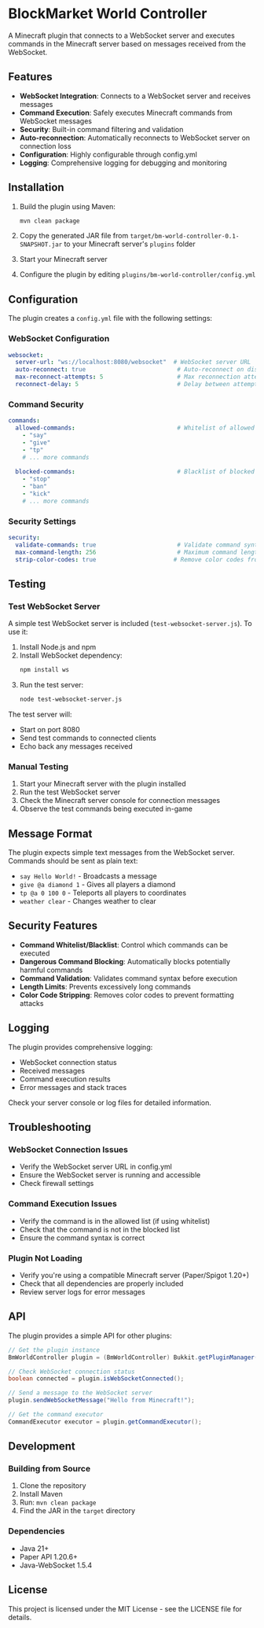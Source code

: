 # BlockMarket World Controller

A Minecraft plugin that connects to a WebSocket server and executes commands in the Minecraft server based on messages received from the WebSocket.

## Features

- **WebSocket Integration**: Connects to a WebSocket server and receives messages
- **Command Execution**: Safely executes Minecraft commands from WebSocket messages
- **Security**: Built-in command filtering and validation
- **Auto-reconnection**: Automatically reconnects to WebSocket server on connection loss
- **Configuration**: Highly configurable through config.yml
- **Logging**: Comprehensive logging for debugging and monitoring

## Installation

1. Build the plugin using Maven:
   ```bash
   mvn clean package
   ```

2. Copy the generated JAR file from `target/bm-world-controller-0.1-SNAPSHOT.jar` to your Minecraft server's `plugins` folder

3. Start your Minecraft server

4. Configure the plugin by editing `plugins/bm-world-controller/config.yml`

## Configuration

The plugin creates a `config.yml` file with the following settings:

### WebSocket Configuration
```yaml
websocket:
  server-url: "ws://localhost:8080/websocket"  # WebSocket server URL
  auto-reconnect: true                          # Auto-reconnect on disconnect
  max-reconnect-attempts: 5                     # Max reconnection attempts
  reconnect-delay: 5                            # Delay between attempts (seconds)
```

### Command Security
```yaml
commands:
  allowed-commands:                             # Whitelist of allowed commands
    - "say"
    - "give"
    - "tp"
    # ... more commands
  
  blocked-commands:                             # Blacklist of blocked commands
    - "stop"
    - "ban"
    - "kick"
    # ... more commands
```

### Security Settings
```yaml
security:
  validate-commands: true                       # Validate command syntax
  max-command-length: 256                       # Maximum command length
  strip-color-codes: true                      # Remove color codes from commands
```

## Testing

### Test WebSocket Server

A simple test WebSocket server is included (`test-websocket-server.js`). To use it:

1. Install Node.js and npm
2. Install WebSocket dependency:
   ```bash
   npm install ws
   ```
3. Run the test server:
   ```bash
   node test-websocket-server.js
   ```

The test server will:
- Start on port 8080
- Send test commands to connected clients
- Echo back any messages received

### Manual Testing

1. Start your Minecraft server with the plugin installed
2. Run the test WebSocket server
3. Check the Minecraft server console for connection messages
4. Observe the test commands being executed in-game

## Message Format

The plugin expects simple text messages from the WebSocket server. Commands should be sent as plain text:

- `say Hello World!` - Broadcasts a message
- `give @a diamond 1` - Gives all players a diamond
- `tp @a 0 100 0` - Teleports all players to coordinates
- `weather clear` - Changes weather to clear

## Security Features

- **Command Whitelist/Blacklist**: Control which commands can be executed
- **Dangerous Command Blocking**: Automatically blocks potentially harmful commands
- **Command Validation**: Validates command syntax before execution
- **Length Limits**: Prevents excessively long commands
- **Color Code Stripping**: Removes color codes to prevent formatting attacks

## Logging

The plugin provides comprehensive logging:

- WebSocket connection status
- Received messages
- Command execution results
- Error messages and stack traces

Check your server console or log files for detailed information.

## Troubleshooting

### WebSocket Connection Issues
- Verify the WebSocket server URL in config.yml
- Ensure the WebSocket server is running and accessible
- Check firewall settings

### Command Execution Issues
- Verify the command is in the allowed list (if using whitelist)
- Check that the command is not in the blocked list
- Ensure the command syntax is correct

### Plugin Not Loading
- Verify you're using a compatible Minecraft server (Paper/Spigot 1.20+)
- Check that all dependencies are properly included
- Review server logs for error messages

## API

The plugin provides a simple API for other plugins:

```java
// Get the plugin instance
BmWorldController plugin = (BmWorldController) Bukkit.getPluginManager().getPlugin("bm-world-controller");

// Check WebSocket connection status
boolean connected = plugin.isWebSocketConnected();

// Send a message to the WebSocket server
plugin.sendWebSocketMessage("Hello from Minecraft!");

// Get the command executor
CommandExecutor executor = plugin.getCommandExecutor();
```

## Development

### Building from Source

1. Clone the repository
2. Install Maven
3. Run: `mvn clean package`
4. Find the JAR in the `target` directory

### Dependencies

- Java 21+
- Paper API 1.20.6+
- Java-WebSocket 1.5.4

## License

This project is licensed under the MIT License - see the LICENSE file for details.
